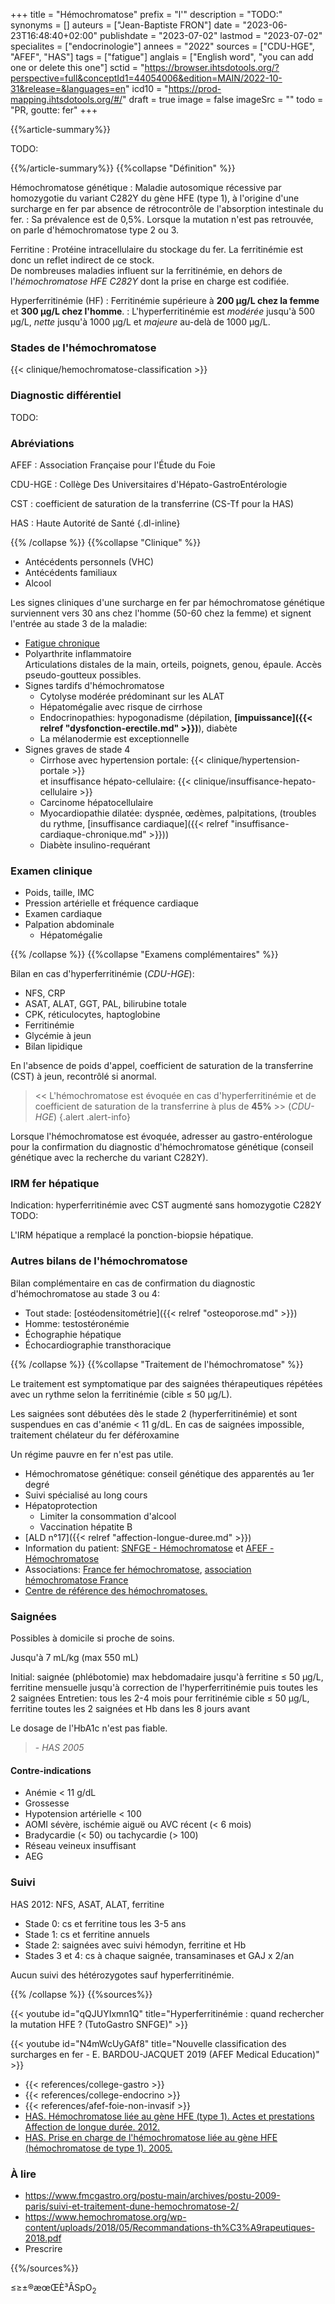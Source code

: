 +++
title = "Hémochromatose"
prefix = "l'"
description = "TODO:"
synonyms = []
auteurs = ["Jean-Baptiste FRON"]
date = "2023-06-23T16:48:40+02:00"
publishdate = "2023-07-02"
lastmod = "2023-07-02"
specialites = ["endocrinologie"]
annees = "2022"
sources = ["CDU-HGE", "AFEF", "HAS"]
tags = ["fatigue"]
anglais = ["English word", "you can add one or delete this one"]
sctid = "https://browser.ihtsdotools.org/?perspective=full&conceptId1=44054006&edition=MAIN/2022-10-31&release=&languages=en"
icd10 = "https://prod-mapping.ihtsdotools.org/#/"
draft = true
image = false
imageSrc = ""
todo = "PR, goutte: fer"
+++

{{%article-summary%}}


TODO:

{{%/article-summary%}}
{{%collapse "Définition" %}}

Hémochromatose génétique
: Maladie autosomique récessive par homozygotie du variant C282Y du gène HFE (type 1), à l'origine d'une surcharge en fer par absence de rétrocontrôle de l'absorption intestinale du fer.
: Sa prévalence est de 0,5%. Lorsque la mutation n'est pas retrouvée, on parle d'hémochromatose type 2 ou 3.

Ferritine
: Protéine intracellulaire du stockage du fer. La ferritinémie est donc un reflet indirect de ce stock.  
De nombreuses maladies influent sur la ferritinémie, en dehors de l'*hémochromatose HFE C282Y* dont la prise en charge est codifiée.

Hyperferritinémie (HF)
: Ferritinémie supérieure à **200 µg/L chez la femme** et **300 µg/L chez l'homme**.
: L'hyperferritinémie est *modérée* jusqu'à 500 µg/L, *nette* jusqu'à 1000 µg/L et *majeure* au-delà de 1000 µg/L.

### Stades de l'hémochromatose

{{< clinique/hemochromatose-classification >}}

### Diagnostic différentiel

TODO:

### Abréviations

AFEF
: Association Française pour l'Étude du Foie

CDU-HGE
: Collège Des Universitaires d'Hépato-GastroEntérologie

CST
: coefficient de saturation de la transferrine (CS-Tf pour la HAS)

HAS
: Haute Autorité de Santé
{.dl-inline}

{{% /collapse %}}
{{%collapse "Clinique" %}}

- Antécédents personnels (VHC)
- Antécédents familiaux
- Alcool

Les signes cliniques d'une surcharge en fer par hémochromatose génétique surviennent vers 30 ans chez l'homme (50-60 chez la femme) et signent l'entrée au stade 3 de la maladie:

- [Fatigue chronique](/tags/fatigue/)
- Polyarthrite inflammatoire  
  Articulations distales de la main, orteils, poignets, genou, épaule. Accès pseudo-goutteux possibles.
- Signes tardifs d'hémochromatose
  - Cytolyse modérée prédominant sur les ALAT
  - Hépatomégalie avec risque de cirrhose
  - Endocrinopathies: hypogonadisme (dépilation, **[impuissance]({{< relref "dysfonction-erectile.md" >}})**), diabète
  - La mélanodermie est exceptionnelle
- Signes graves de stade 4
  - Cirrhose avec hypertension portale: {{< clinique/hypertension-portale >}}  
    et insuffisance hépato-cellulaire: {{< clinique/insuffisance-hepato-cellulaire >}}
  - Carcinome hépatocellulaire
  - Myocardiopathie dilatée: dyspnée, œdèmes, palpitations, (troubles du rythme, [insuffisance cardiaque]({{< relref "insuffisance-cardiaque-chronique.md" >}}))
  - Diabète insulino-requérant

### Examen clinique

- Poids, taille, IMC
- Pression artérielle et fréquence cardiaque
- Examen cardiaque
- Palpation abdominale
  - Hépatomégalie

{{% /collapse %}}
{{%collapse "Examens complémentaires" %}}

Bilan en cas d'hyperferritinémie (*CDU-HGE*):

- NFS, CRP
- ASAT, ALAT, GGT, PAL, bilirubine totale
- CPK, réticulocytes, haptoglobine
- Ferritinémie
- Glycémie à jeun
- Bilan lipidique

En l'absence de poids d'appel, coefficient de saturation de la transferrine (CST) à jeun, recontrôlé si anormal.

> << L'hémochromatose est évoquée en cas d'hyperferritinémie et de coefficient de saturation de la transferrine à plus de **45%** >> (*CDU-HGE*)
{.alert .alert-info}

Lorsque l'hémochromatose est évoquée, adresser au gastro-entérologue pour la confirmation du diagnostic d'hémochromatose génétique (conseil génétique avec la recherche du variant C282Y).

### IRM fer hépatique

Indication: hyperferritinémie avec CST augmenté sans homozygotie C282Y TODO:

L'IRM hépatique a remplacé la ponction-biopsie hépatique.

### Autres bilans de l'hémochromatose

Bilan complémentaire en cas de confirmation du diagnostic d'hémochromatose au stade 3 ou 4:

- Tout stade: [ostéodensitométrie]({{< relref "osteoporose.md" >}})
- Homme: testostéronémie
- Échographie hépatique
- Échocardiographie transthoracique

{{% /collapse %}}
{{%collapse "Traitement de l'hémochromatose" %}}

Le traitement est symptomatique par des saignées thérapeutiques répétées avec un rythme selon la ferritinémie (cible ≤ 50 µg/L).

Les saignées sont débutées dès le stade 2 (hyperferritinémie) et sont suspendues en cas d'anémie < 11 g/dL.
En cas de saignées impossible, traitement chélateur du fer déféroxamine

Un régime pauvre en fer n'est pas utile.

- Hémochromatose génétique: conseil génétique des apparentés au 1er degré
- Suivi spécialisé au long cours
- Hépatoprotection
  - Limiter la consommation d'alcool
  - Vaccination hépatite B
- [ALD n°17]({{< relref "affection-longue-duree.md" >}})
- Information du patient: [SNFGE - Hémochromatose](https://www.snfge.org/content/hemochromatose) et [AFEF - Hémochromatose](https://afef.asso.fr/la-maladie/maladies/hemochromatose/)
- Associations: [France fer hémochromatose](https://www.hemochromatose.org), [association hémochromatose France](https://www.hemochromatose.fr)
- [Centre de référence des hémochromatoses.](https://centre-reference-fer-rennes.org)

### Saignées

Possibles à domicile si proche de soins.

Jusqu'à 7 mL/kg (max 550 mL)

Initial: saignée (phlébotomie) max hebdomadaire jusqu'à ferritine ≤ 50 µg/L, ferritine mensuelle jusqu'à correction de l'hyperferritinémie puis toutes les 2 saignées
Entretien: tous les 2-4 mois pour ferritinémie cible ≤ 50 µg/L, ferritine toutes les 2 saignées et Hb dans les 8 jours avant

Le dosage de l'HbA1c n'est pas fiable.

> \- *HAS 2005*

#### Contre-indications

- Anémie < 11 g/dL
- Grossesse
- Hypotension artérielle < 100
- AOMI sévère, ischémie aiguë ou AVC récent (< 6 mois)
- Bradycardie (< 50) ou tachycardie (> 100)
- Réseau veineux insuffisant
- AEG

### Suivi

HAS 2012: NFS, ASAT, ALAT, ferritine

- Stade 0: cs et ferritine tous les 3-5 ans
- Stade 1: cs et ferritine annuels
- Stade 2: saignées avec suivi hémodyn, ferritine et Hb
- Stades 3 et 4: cs à chaque saignée, transaminases et GAJ x 2/an

Aucun suivi des hétérozygotes sauf hyperferritinémie.

{{% /collapse %}}
{{%sources%}}

{{< youtube id="qQJUYIxmn1Q" title="Hyperferritinémie : quand rechercher la mutation HFE ? (TutoGastro SNFGE)" >}}

{{< youtube id="N4mWcUyGAf8" title="Nouvelle classification des surcharges en fer - E. BARDOU-JACQUET 2019 (AFEF Medical Education)" >}}

- {{< references/college-gastro >}}
- {{< references/college-endocrino >}}
- {{< references/afef-foie-non-invasif >}}
- [HAS. Hémochromatose liée au gène HFE (type 1). Actes et prestations Affection de longue durée. 2012.](https://www.has-sante.fr/jcms/c_592228/fr/ald-n17-actes-et-prestations-sur-hemochromatose-actualisation-juin-2012)
- [HAS. Prise en charge de l'hémochromatose liée au gène HFE (hémochromatose de type 1). 2005.](https://www.has-sante.fr/jcms/c_432802/fr/prise-en-charge-de-l-hemochromatose-liee-au-gene-hfe-hemochromatose-de-type-1)

### À lire

- <https://www.fmcgastro.org/postu-main/archives/postu-2009-paris/suivi-et-traitement-dune-hemochromatose-2/>
- <https://www.hemochromatose.org/wp-content/uploads/2018/05/Recommandations-th%C3%A9rapeutiques-2018.pdf>
- Prescrire

{{%/sources%}}

≤≥±®æœŒÈ³ÂSpO<sub>2</sub>
